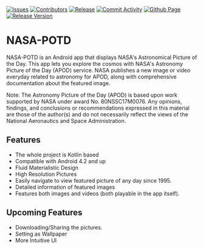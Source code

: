 </p>
<p align="left">
    <a href="https://github.com/karthikmohan/NASA-POTD/issues" alt="Issues">
        <img src="https://img.shields.io/github/issues/karthikmohan/NASA-POTD?style=for-the-badge" alt="Issues"/></a>
    <a href="https://github.com/karthikmohan/NASA-POTD/graphs/contributors" alt="Contributors">
        <img src="https://img.shields.io/github/contributors/karthikmohan/NASA-POTD?style=for-the-badge" alt="Contributors"/></a>
    <a href="https://github.com/karthikmohan/NASA-POTD/releases" alt="Release">
        <img src="https://img.shields.io/github/release-date/karthikmohan/NASA-POTD?style=for-the-badge" alt="Release"/></a> 
     <a href="https://github.com/karthikmohan/NASA-POTD/commits" alt="Commit Activity">
        <img src="https://img.shields.io/github/commit-activity/m/karthikmohan/NASA-POTD?style=for-the-badge" alt="Commit Activity"/></a> 
    <a href="https://karthikmohan.github.io/NASA-POTD/" alt="Github Page">
        <img src="https://img.shields.io/website?down_color=red&down_message=offline&style=for-the-badge&up_color=green&up_message=online&url=https%3A%2F%2Fkarthikmohan.github.io%2FNASA-POTD%2F" alt="Github Page"/></a> 
    <a href="https://github.com/karthikmohan/NASA-POTD/releases" alt="Release Version">
        <img src="https://img.shields.io/github/v/release/karthikmohan/NASA-POTD?style=for-the-badge" alt="Release Version"/></a>
</p>  

# NASA-POTD
NASA-POTD is an Android app that displays NASA's Astronomical Picture of the Day. 
This app lets you explore the cosmos with NASA's Astronomy Picture of the Day (APOD) service. NASA publishes a new image or video everyday related to astronomy for APOD, along with comprehensive documentation about the featured image.

Note: The Astronomy Picture of the Day (APOD) is based upon work supported by NASA under award No. 80NSSC17M0076. Any opinions, findings, and conclusions or recommendations expressed in this material are those of the author(s) and do not necessarily reflect the views of the National Aeronautics and Space Administration.

## Features
* The whole project is Kotlin based
* Compatible with Android 4.2 and up
* Fluid Materialistic Design
* High Resolution Pictures
* Easily navigate to view featured picture of any day since 1995.
* Detailed information of featured images
* Features both images and videos (both playable in the app itself).

## Upcoming Features
* Downloading/Sharing the pictures.
* Setting as Wallpaper
* More Intuitive UI
